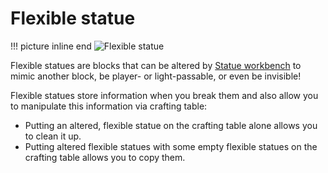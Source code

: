 # Flexible statue

!!! picture inline end
    ![Flexible statue](flexible_statue.png)

Flexible statues are blocks that can be altered by [Statue workbench](statue_workbench.md) to mimic another block, be player- or light-passable, or even be invisible!

Flexible statues store information when you break them and also allow you to manipulate this information via crafting table:
- Putting an altered, flexible statue on the crafting table alone allows you to clean it up.
- Putting altered flexible statues with some empty flexible statues on the crafting table allows you to copy them.
